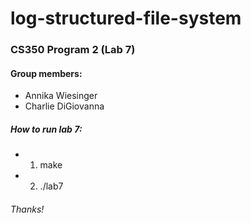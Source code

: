 # log-structured-file-system

### CS350 Program 2 (Lab 7)

#### Group members:
 * Annika Wiesinger
 * Charlie DiGiovanna

##### How to run lab 7:
 * 1. make
 * 2. ./lab7

###### Thanks!
